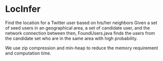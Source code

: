 # LocInfer
Find the location for a Twitter user based on his/her neighbors
Given a set of seed users in an geographical area, a set of candidate user, and the network connection between then, 
FoundUsers.java finds the users from the candidate set who are in the same area with high probability.

We use zip compression and min-heap to reduce the memory requirement and computation time.
